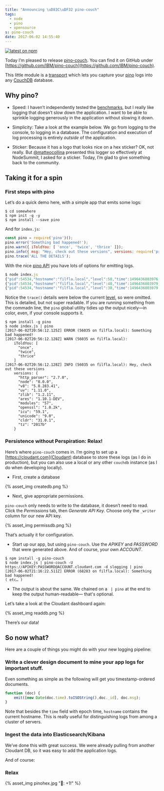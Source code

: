 ```yaml
---
title: "Announcing \uD83C\uDF32 pino-couch"
tags:
  - node
  - pino
  - opensource
s: pino-couch
date: 2017-06-02 14:55:40
---
```


[![latest on npm](https://badge.fury.io/js/pino-couch.svg)](https://www.npmjs.com/package/pino-couch)

Today I’m pleased to release [pino-couch](https://www.npmjs.com/package/pino-couch). You can find it on GitHub under [https://github.com/IBM/pino-couch](https://github.com/IBM/pino-couch).

This little module is a [transport](https://github.com/pinojs/pino/blob/master/docs/transports.md#transports) which lets you capture your [pino](https://github.com/pinojs/pino) logs into any [CouchDB](https://couchdb.apache.org) database.

## Why pino?

* Speed: I haven’t independently tested the [benchmarks](https://github.com/pinojs/pino#benchmarks), but I really like logging that doesn’t slow down the application. I want to be able to sprinkle logging generously in the application without slowing it down.

* Simplicity: Take a look at the example below. We go from logging to the console, to logging in a database. The configuration and execution of log processing is entirely _outside_ of the application.

* Sticker: Because it has a logo that looks nice on a hex sticker? OK, not really. But [@matteocollina](https://twitter.com/matteocollina) presented this logger so effectively at NodeSummit, I asked for a sticker. Today, I’m glad to give something back to the community.

## Taking it for a spin

### First steps with pino

Let’s do a quick demo here, with a simple app that emits some logs:

```
$ cd somewhere
$ npm init -q -y
$ npm install --save pino
```

And for `index.js`:

```js
const pino = require('pino')();
pino.error('Something bad happened!');
pino.warn({ iToldYou: [ 'once', 'twice', 'thrice' ]});
pino.info({ msg: "Hey, check out these versions", versions: require('process').versions });
pino.trace('ALL THE DETAILS');
```

With the nice [pino API](https://github.com/pinojs/pino/blob/master/docs/API.md) you have lots of options for emitting logs.

```js
$ node index.js 
{"pid":54534,"hostname":"filfla.local","level":50,"time":1496436803976,"msg":"Something bad happened!","v":1}
{"pid":54534,"hostname":"filfla.local","level":40,"time":1496436803979,"iToldYou":["once","twice","thrice"],"v":1}
{"pid":54534,"hostname":"filfla.local","level":30,"time":1496436803979,"msg":"Hey, check out these versions","versions":{"http_parser":"2.7.0","node":"8.0.0","v8":"5.8.283.41","uv":"1.11.0","zlib":"1.2.11","ares":"1.10.1-DEV","modules":"57","openssl":"1.0.2k","icu":"59.1","unicode":"9.0","cldr":"31.0.1","tz":"2017b"},"v":1}
```

Notice the `trace()` details were below the current [level](https://github.com/pinojs/pino/blob/master/docs/API.md#level), so were omitted. 
This is detailed, but not super readable. If you are running something from the commadn line, the `pino` global utility tidies up the output nicely—in color, even, if your console supports it.

```
$ npm install -g pino
$ node index.js | pino
[2017-06-02T20:56:12.125Z] ERROR (56035 on filfla.local): Something bad happened!
[2017-06-02T20:56:12.128Z] WARN (56035 on filfla.local): 
    iToldYou: [
      "once",
      "twice",
      "thrice"
    ]
[2017-06-02T20:56:12.128Z] INFO (56035 on filfla.local): Hey, check out these versions
    versions: {
      "http_parser": "2.7.0",
      "node": "8.0.0",
      "v8": "5.8.283.41",
      "uv": "1.11.0",
      "zlib": "1.2.11",
      "ares": "1.10.1-DEV",
      "modules": "57",
      "openssl": "1.0.2k",
      "icu": "59.1",
      "unicode": "9.0",
      "cldr": "31.0.1",
      "tz": "2017b"
    }
```

### Persistence without Perspiration: Relax!

Here’s where `pino-couch` comes in. I’m going to set up a [https://cloudant.com](Cloudant) database
to store these logs (as I do in production), but you can also use a local or any other `couchdb` instance (as I do when developing locally).

* First, create a database

{% asset_img createdb.png %}

* Next, give appropriate permissions.

`pino-couch` only needs to write to the database, it doesn’t need to read. Click the _Permissions_ tab, then _Generate API Key_.  Choose only the `_writer` column for our new API key.

{% asset_img permissdb.png %}

That’s actually it for configuration.

* Start up our app, but using `pino-couch`.   Use the _APIKEY_ and _PASSWORD_ that were generated above. And of course, your own _ACCOUNT_.

```
$ npm install -g pino-couch
$ node index.js | pino-couch -U https://APIKEY:PASSWORD@ACCOUNT.cloudant.com -d slogging | pino
[2017-06-02T21:16:22.511Z] ERROR (68283 on filfla.local): Something bad happened!
( etc… )
```

* The output is about the same.  We chained on a ` | pino` at the end to keep the output human-readable— that's optional.

Let’s take a look at the Cloudant dashboard again:

{% asset_img readdb.png %}

There’s our data!

## So now what?

Here are a couple of things you might do with your new logging pipeline:

### Write a clever design document to mine your app logs for important stuff.

Even something as simple as the following will get you timestamp-ordered documents.
```js
function (doc) {
    emit([new Date(doc.time).toISOString(),doc._id], doc.msg);
}
```

Note that besides the `time` field with epoch time, `hostname` contains the current hostname. This is really useful for distinguishing logs from among a cluster of servers.

### Ingest the data into Elasticsearch/Kibana

We’ve done this with great success. We were already pulling from another Cloudant DB, so it was easy to add the application logs.

And of course:

### Relax

{% asset_img pinohex.jpg "🌲: +1!" %}
